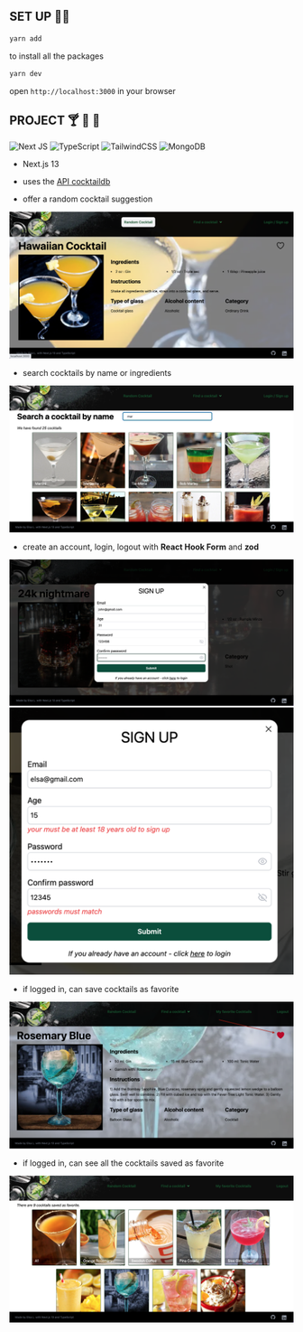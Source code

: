 ## SET UP 👨‍💻

```bash
yarn add
```

to install all the packages

```bash
yarn dev
```

open `http://localhost:3000` in your browser

## PROJECT 🍸 🥃 🍹

![Next JS](https://img.shields.io/badge/Next-black?style=for-the-badge&logo=next.js&logoColor=white)
![TypeScript](https://img.shields.io/badge/typescript-%23007ACC.svg?style=for-the-badge&logo=typescript&logoColor=white)
![TailwindCSS](https://img.shields.io/badge/tailwindcss-%2338B2AC.svg?style=for-the-badge&logo=tailwind-css&logoColor=white)
![MongoDB](https://img.shields.io/badge/MongoDB-%234ea94b.svg?style=for-the-badge&logo=mongodb&logoColor=white)

- Next.js 13

- uses the [API cocktaildb](https://www.thecocktaildb.com/api.php)

- offer a random cocktail suggestion

![home page](./src/images/screenshots/homePage.png)

- search cocktails by name or ingredients

![search cocktails page](./src/images/screenshots/SearchCocktails.png)

- create an account, login, logout with **React Hook Form** and **zod**

![create account modal](./src/images/screenshots/Signup.png)
![create account modal](./src/images/screenshots/SignupError.png)

- if logged in, can save cocktails as favorite

![add to favorites](./src/images/screenshots/AddRemoveFavorite.png)

- if logged in, can see all the cocktails saved as favorite

![favorite cocktails](./src/images/screenshots/Favorites.png)
